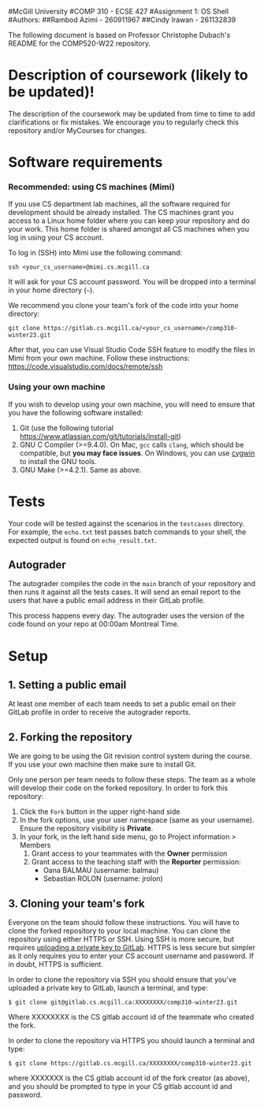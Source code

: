 #McGill University
#COMP 310 - ECSE 427
#Assignment 1: OS Shell
#Authors:
##Rambod Azimi - 260911967
##Cindy Irawan - 261132839

The following document is based on Professor Christophe Dubach's README for the COMP520-W22 repository.

# Description of coursework (likely to be updated)! #
The description of the coursework may be updated from time to time to add clarifications or fix mistakes.
We encourage you to regularly check this repository and/or MyCourses for changes.

# Software requirements
### Recommended: using CS machines (Mimi)
If you use CS department lab machines, all the software required for development should be already installed. The CS machines 
grant you access to a Linux home folder where you can keep your repository and do your work. This home folder is shared 
amongst all CS machines when you log in using your CS account.

To log in (SSH) into Mimi use the following command:
```
ssh <your_cs_username>@mimi.cs.mcgill.ca
```

It will ask for your CS account password. You will be dropped into a terminal in your home directory (`~`).

We recommend you clone your team's fork of the code into your home directory:
```
git clone https://gitlab.cs.mcgill.ca/<your_cs_username>/comp310-winter23.git
```

After that, you can use Visual Studio Code SSH feature to modify the files in Mimi from your own machine. Follow these instructions:
https://code.visualstudio.com/docs/remote/ssh

### Using your own machine
If you wish to develop using your own machine, you will need to ensure that you have the following software installed:

1. Git (use the following tutorial https://www.atlassian.com/git/tutorials/install-git)
2. GNU C Compiler (>=9.4.0). On Mac, `gcc` calls `clang`, which should be compatible, but **you may face issues**. On Windows, you can use [cygwin](https://www.cygwin.com/) to install the GNU tools.
3. GNU Make (>=4.2.1). Same as above.

# Tests #
Your code will be tested against the scenarios in the `testcases` directory. For example, the `echo.txt` test passes 
batch commands to your shell, the expected output is found on `echo_result.txt`.

## Autograder
The autograder compiles the code in the `main` branch of your repository and then runs it against all the tests cases. 
It will send an email report to the users that have a public email address in their GitLab profile.

This process happens every day. The autograder uses the version of the code found on your repo at 00:00am Montreal Time.

# Setup #

## 1. Setting a public email
At least one member of each team needs to set a public email on their GitLab profile in order to receive the autograder reports.

## 2. Forking the repository
We are going to be using the Git revision control system during the course.
If you use your own machine then make sure to install Git.

Only one person per team needs to follow these steps. The team as a whole will develop their code on the forked repository. 
In order to fork this repository:

1. Click the `Fork` button in the upper right-hand side
2. In the fork options, use your user namespace (same as your username). Ensure the repository visibility is **Private**.
3. In your fork, in the left hand side menu, go to Project information > Members
   1. Grant access to your teammates with the **Owner** permission
   2. Grant access to the teaching staff with the **Reporter** permission:
      * Oana BALMAU (username: balmau)
      * Sebastian ROLON (username: jrolon)

## 3. Cloning your team's fork
Everyone on the team should follow these instructions. You will have to clone the forked repository to your local machine. 
You can clone the repository using either HTTPS or SSH.
Using SSH is more secure, but requires
[uploading a private key to GitLab](https://docs.gitlab.com/ee/ssh/). HTTPS is less secure but simpler as it only
requires you to enter your CS account username and password. If in doubt, HTTPS is sufficient.

In order to clone the repository via SSH you should ensure that you've uploaded a private key to GitLab, launch a terminal, and type:

```
$ git clone git@gitlab.cs.mcgill.ca:XXXXXXXX/comp310-winter23.git
```

Where XXXXXXXX is the CS gitlab account id of the teammate who created the fork.

In order to clone the repository via HTTPS you should launch a terminal and type:

```
$ git clone https://gitlab.cs.mcgill.ca/XXXXXXXX/comp310-winter23.git
```

where XXXXXXX is the CS gitlab account id of the fork creator (as above), and you should be prompted to type in your CS gitlab account id and password.
